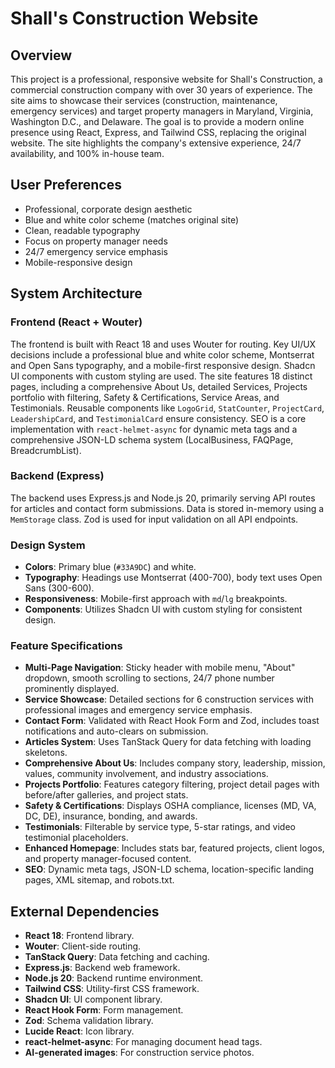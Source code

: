 # Shall's Construction Website

## Overview
This project is a professional, responsive website for Shall's Construction, a commercial construction company with over 30 years of experience. The site aims to showcase their services (construction, maintenance, emergency services) and target property managers in Maryland, Virginia, Washington D.C., and Delaware. The goal is to provide a modern online presence using React, Express, and Tailwind CSS, replacing the original website. The site highlights the company's extensive experience, 24/7 availability, and 100% in-house team.

## User Preferences
- Professional, corporate design aesthetic
- Blue and white color scheme (matches original site)
- Clean, readable typography
- Focus on property manager needs
- 24/7 emergency service emphasis
- Mobile-responsive design

## System Architecture

### Frontend (React + Wouter)
The frontend is built with React 18 and uses Wouter for routing. Key UI/UX decisions include a professional blue and white color scheme, Montserrat and Open Sans typography, and a mobile-first responsive design. Shadcn UI components with custom styling are used. The site features 18 distinct pages, including a comprehensive About Us, detailed Services, Projects portfolio with filtering, Safety & Certifications, Service Areas, and Testimonials. Reusable components like `LogoGrid`, `StatCounter`, `ProjectCard`, `LeadershipCard`, and `TestimonialCard` ensure consistency. SEO is a core implementation with `react-helmet-async` for dynamic meta tags and a comprehensive JSON-LD schema system (LocalBusiness, FAQPage, BreadcrumbList).

### Backend (Express)
The backend uses Express.js and Node.js 20, primarily serving API routes for articles and contact form submissions. Data is stored in-memory using a `MemStorage` class. Zod is used for input validation on all API endpoints.

### Design System
- **Colors**: Primary blue (`#33A9DC`) and white.
- **Typography**: Headings use Montserrat (400-700), body text uses Open Sans (300-600).
- **Responsiveness**: Mobile-first approach with `md`/`lg` breakpoints.
- **Components**: Utilizes Shadcn UI with custom styling for consistent design.

### Feature Specifications
- **Multi-Page Navigation**: Sticky header with mobile menu, "About" dropdown, smooth scrolling to sections, 24/7 phone number prominently displayed.
- **Service Showcase**: Detailed sections for 6 construction services with professional images and emergency service emphasis.
- **Contact Form**: Validated with React Hook Form and Zod, includes toast notifications and auto-clears on submission.
- **Articles System**: Uses TanStack Query for data fetching with loading skeletons.
- **Comprehensive About Us**: Includes company story, leadership, mission, values, community involvement, and industry associations.
- **Projects Portfolio**: Features category filtering, project detail pages with before/after galleries, and project stats.
- **Safety & Certifications**: Displays OSHA compliance, licenses (MD, VA, DC, DE), insurance, bonding, and awards.
- **Testimonials**: Filterable by service type, 5-star ratings, and video testimonial placeholders.
- **Enhanced Homepage**: Includes stats bar, featured projects, client logos, and property manager-focused content.
- **SEO**: Dynamic meta tags, JSON-LD schema, location-specific landing pages, XML sitemap, and robots.txt.

## External Dependencies
- **React 18**: Frontend library.
- **Wouter**: Client-side routing.
- **TanStack Query**: Data fetching and caching.
- **Express.js**: Backend web framework.
- **Node.js 20**: Backend runtime environment.
- **Tailwind CSS**: Utility-first CSS framework.
- **Shadcn UI**: UI component library.
- **React Hook Form**: Form management.
- **Zod**: Schema validation library.
- **Lucide React**: Icon library.
- **react-helmet-async**: For managing document head tags.
- **AI-generated images**: For construction service photos.